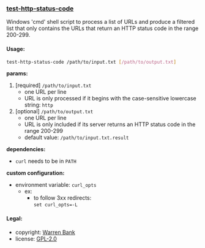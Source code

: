 ### [test-http-status-code](https://github.com/warren-bank/test-http-status-code)

Windows 'cmd' shell script to process a list of URLs and produce a filtered list that only contains the URLs that return an HTTP status code in the range 200-299.

#### Usage:

```bash
test-http-status-code /path/to/input.txt [/path/to/output.txt]
```

__params:__

1. [required] `/path/to/input.txt`
   - one URL per line
   - URL is only processed if it begins with the case-sensitive lowercase string: `http`
2. [optional] `/path/to/output.txt`
   - one URL per line
   - URL is only included if its server returns an HTTP status code in the range 200-299
   - default value: `/path/to/input.txt.result`

__dependencies:__

* `curl` needs to be in `PATH`

__custom configuration:__

* environment variable: `curl_opts`
  - ex:
    * to follow 3xx redirects:<br>`set curl_opts=-L`

#### Legal:

* copyright: [Warren Bank](https://github.com/warren-bank)
* license: [GPL-2.0](https://www.gnu.org/licenses/old-licenses/gpl-2.0.txt)
